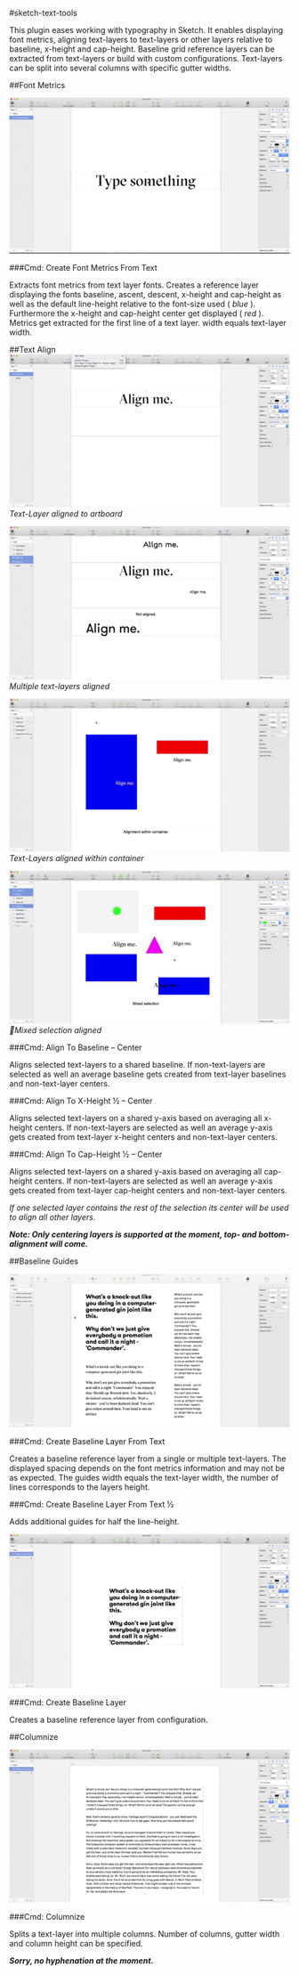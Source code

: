 #sketch-text-tools

This plugin eases working with typography in Sketch. It enables displaying font metrics, aligning text-layers to text-layers or other layers relative to baseline, x-height and cap-height. Baseline grid reference layers can be extracted from text-layers or build with custom configurations. Text-layers can be split into several columns with specific gutter widths.


##Font Metrics

![Font Metric](./text-tools-font-metrics.gif)

###Cmd: Create Font Metrics From Text

Extracts font metrics from text layer fonts. Creates a reference layer displaying the fonts baseline, ascent, descent, x-height and cap-height as well as the default line-height relative to the font-size used ( *blue* ). Furthermore the x-height and cap-height center get displayed ( *red* ). Metrics get extracted for the first line of a text layer. width equals text-layer width.

##Text Align
![Align Artboard](./text-tools-artboard-align.gif)
*Text-Layer aligned to artboard*

![Align Text Layers](./text-tools-text-layer-align.gif)
*Multiple text-layers aligned*

![Align Text Layers Container](text-tools-text-layer-container-align.gif)
*Text-Layers aligned within container*

![Algin mixed selection](text-tools-mixed-align.gif)
*Mixed selection aligned*

###Cmd: Align To Baseline – Center

Aligns selected text-layers to a shared baseline. If non-text-layers are selected as well an average baseline gets created from text-layer baselines and non-text-layer centers.

###Cmd: Align To X-Height ½ – Center

Aligns selected text-layers on a shared y-axis based on averaging all x-height centers. If non-text-layers are selected as well an average y-axis gets created from text-layer x-height centers and non-text-layer centers.

###Cmd: Align To Cap-Height ½ – Center

Aligns selected text-layers on a shared y-axis based on averaging all cap-height centers. If non-text-layers are selected as well an average y-axis gets created from text-layer cap-height centers and non-text-layer centers.


*If one selected layer contains the rest of the selection its center will be used to align all other layers.*

***Note: Only centering layers is supported at the moment, top- and bottom-alignment will come.***


##Baseline Guides

![Baseline layer from text-layer](text-tools-baseline-layer-from-text.gif)

###Cmd: Create Baseline Layer From Text

Creates a baseline reference layer from a single or multiple text-layers.
The displayed spacing depends on the font metrics information and may not be as expected. The guides width equals the text-layer width, the number of lines corresponds to the layers height.

###Cmd: Create Baseline Layer From Text ½

Adds additional guides for half the line-height.


![Baseline layer 1/2 from text-layer](text-tools-baseline-layer.gif)

###Cmd: Create Baseline Layer

Creates a baseline reference layer from configuration.

##Columnize

![alt text](./text-tools-columnize.gif)

###Cmd: Columnize

Splits a text-layer into multiple columns. Number of columns, gutter width and column height can be specified.

***Sorry, no hyphenation at the moment.***